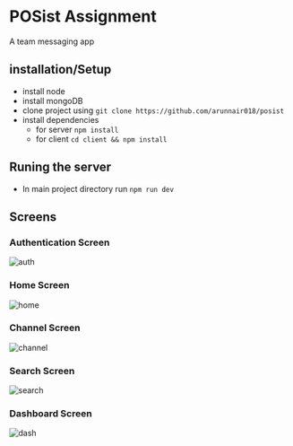 # POSist Assignment

A team messaging app

## installation/Setup

- install node
- install mongoDB
- clone project using `git clone https://github.com/arunnair018/posist`
- install dependencies
  - for server `npm install`
  - for client `cd client && npm install`

## Runing the server

- In main project directory run `npm run dev`

## Screens
### Authentication Screen
![auth](https://github.com/arunnair018/media/blob/master/posist/Screenshot%20(15).png)

### Home Screen
![home](https://github.com/arunnair018/media/blob/master/posist/Screenshot%20(16).png)

### Channel Screen
![channel](https://github.com/arunnair018/media/blob/master/posist/Screenshot%20(17).png)

### Search Screen
![search](https://github.com/arunnair018/media/blob/master/posist/Screenshot%20(18).png)

### Dashboard Screen
![dash](https://github.com/arunnair018/media/blob/master/posist/Screenshot%20(19).png)
